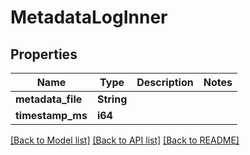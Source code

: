 # MetadataLogInner

## Properties
Name | Type | Description | Notes
------------ | ------------- | ------------- | -------------
**metadata_file** | **String** |  | 
**timestamp_ms** | **i64** |  | 

[[Back to Model list]](../README.md#documentation-for-models) [[Back to API list]](../README.md#documentation-for-api-endpoints) [[Back to README]](../README.md)


